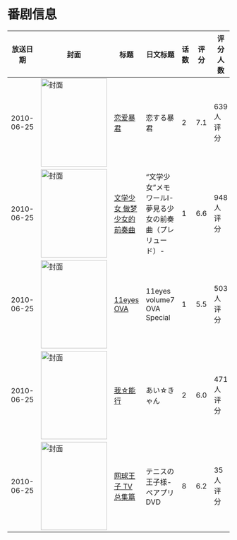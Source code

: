 # 番剧信息

|放送日期|封面|标题|日文标题|话数|评分|评分人数|
|---|---|---|---|---|---|---|
|2010-06-25|<img src="https://lain.bgm.tv/pic/cover/c/48/6f/6591_lLSsB.jpg" alt="封面" style="width:150px;height:200px;object-fit:cover;">|[恋爱暴君](https://bangumi.tv/subject/6591)|恋する暴君|2|7.1|639人评分|
|2010-06-25|<img src="https://lain.bgm.tv/pic/cover/c/92/b7/6812_Vz6r2.jpg" alt="封面" style="width:150px;height:200px;object-fit:cover;">|[文学少女 做梦少女的前奏曲](https://bangumi.tv/subject/6812)|“文学少女”メモワールI-夢見る少女の前奏曲（プレリュード）-|1|6.6|948人评分|
|2010-06-25|<img src="https://lain.bgm.tv/pic/cover/c/6c/f7/7062_fO7hv.jpg" alt="封面" style="width:150px;height:200px;object-fit:cover;">|[11eyes OVA](https://bangumi.tv/subject/7062)|11eyes volume7 OVA Special|1|5.5|503人评分|
|2010-06-25|<img src="https://bangumi.tv/img/no_icon_subject.png" alt="封面" style="width:150px;height:200px;object-fit:cover;">|[我☆能行](https://bangumi.tv/subject/35937)|あい☆きゃん|2|6.0|471人评分|
|2010-06-25|<img src="https://lain.bgm.tv/pic/cover/c/16/31/67761_mMpnM.jpg" alt="封面" style="width:150px;height:200px;object-fit:cover;">|[网球王子 TV总集篇](https://bangumi.tv/subject/67761)|テニスの王子様- ペアプリDVD|8|6.2|35人评分|
